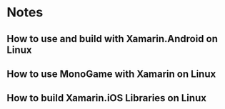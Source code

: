 # Notes

## How to use and build with Xamarin.Android on Linux
## How to use MonoGame with Xamarin on Linux
## How to build Xamarin.iOS Libraries on Linux
